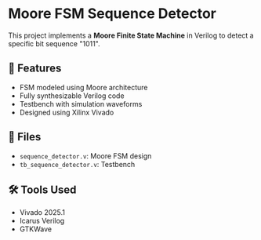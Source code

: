# Moore FSM Sequence Detector

This project implements a **Moore Finite State Machine** in Verilog to detect a specific bit sequence "1011".

## 🧪 Features
- FSM modeled using Moore architecture
- Fully synthesizable Verilog code
- Testbench with simulation waveforms
- Designed using Xilinx Vivado

## 📁 Files
- `sequence_detector.v`: Moore FSM design
- `tb_sequence_detector.v`: Testbench

## 🛠 Tools Used
- Vivado 2025.1
- Icarus Verilog
- GTKWave 

